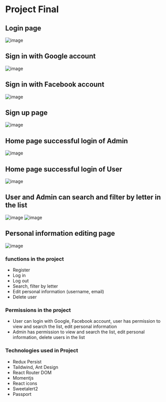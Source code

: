 # Project Final


## Login page
![image](https://user-images.githubusercontent.com/93895412/229686807-04fd7c68-a10c-4701-808c-63f5bb45fad8.png)

## Sign in with Google account
![image](https://user-images.githubusercontent.com/93895412/229688686-a74d1b7d-3dce-4ac2-9588-6c530780c989.png)


## Sign in with Facebook account
![image](https://user-images.githubusercontent.com/93895412/229718191-95e86017-8067-42af-8741-57a63cb00c87.png)


## Sign up page
![image](https://user-images.githubusercontent.com/93895412/228770474-58ae2b39-bfd9-4a36-93e6-9c3970a175d4.png)
 
 
## Home page successful login of Admin
![image](https://user-images.githubusercontent.com/93895412/228770863-92f1f008-bdb7-4c5d-af89-687ad89510fc.png)


## Home page successful login of User
![image](https://user-images.githubusercontent.com/93895412/228771688-34a81328-fbd3-42ea-ad0c-3ef27e5ddb59.png)


## User and Admin can search and filter by letter in the list
![image](https://user-images.githubusercontent.com/93895412/229008991-aba5abd0-f094-4780-945e-e2e185e79fcf.png)
![image](https://user-images.githubusercontent.com/93895412/229009093-47faeb7a-12d8-4982-b3da-8152de87d6b4.png)


## Personal information editing page
![image](https://user-images.githubusercontent.com/93895412/228771229-35542fce-a467-4035-8f98-1e9751fdf1c4.png)


### functions in the project
- Register
- Log in
- Log out
- Search, filter by letter
- Edit personal information (username, email)
- Delete user


### Permissions in the project
- User can login with Google, Facebook account, user has permission to view and search the list, edit personal information
- Admin has permission to view and search the list, edit personal information, delete users in the list

### Technologies used in Project
- Redux Persist
- Taildwind, Ant Design
- React Router DOM
- Momentjs
- React icons
- Sweetalert2
- Passport


